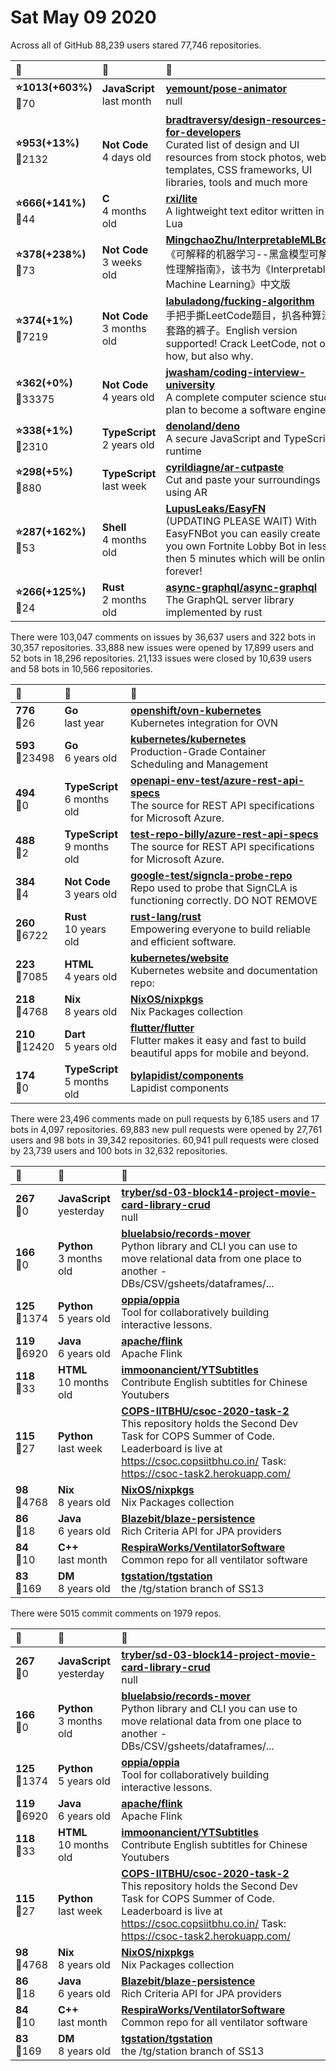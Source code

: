 # Sat May 09 2020

Across all of GitHub 88,239 users stared 
77,746 repositories. 

| :page_with_curl: | :calendar: | :page_with_curl: |
| :--- | :--- | :--- |
| **:star:1013(+603%)**<br>:twisted_rightwards_arrows:70 | **JavaScript**<br>last month | **[yemount/pose-animator](https://github.com/yemount/pose-animator)**<br>null |
| **:star:953(+13%)**<br>:twisted_rightwards_arrows:2132 | **Not Code**<br>4 days old | **[bradtraversy/design-resources-for-developers](https://github.com/bradtraversy/design-resources-for-developers)**<br>Curated list of design and UI resources from stock photos, web templates, CSS frameworks, UI libraries, tools and much more |
| **:star:666(+141%)**<br>:twisted_rightwards_arrows:44 | **C**<br>4 months old | **[rxi/lite](https://github.com/rxi/lite)**<br>A lightweight text editor written in Lua |
| **:star:378(+238%)**<br>:twisted_rightwards_arrows:73 | **Not Code**<br>3 weeks old | **[MingchaoZhu/InterpretableMLBook](https://github.com/MingchaoZhu/InterpretableMLBook)**<br>《可解释的机器学习--黑盒模型可解释性理解指南》，该书为《Interpretable Machine Learning》中文版 |
| **:star:374(+1%)**<br>:twisted_rightwards_arrows:7219 | **Not Code**<br>3 months old | **[labuladong/fucking-algorithm](https://github.com/labuladong/fucking-algorithm)**<br>手把手撕LeetCode题目，扒各种算法套路的裤子。English version supported! Crack LeetCode, not only how, but also why.  |
| **:star:362(+0%)**<br>:twisted_rightwards_arrows:33375 | **Not Code**<br>4 years old | **[jwasham/coding-interview-university](https://github.com/jwasham/coding-interview-university)**<br>A complete computer science study plan to become a software engineer. |
| **:star:338(+1%)**<br>:twisted_rightwards_arrows:2310 | **TypeScript**<br>2 years old | **[denoland/deno](https://github.com/denoland/deno)**<br>A secure JavaScript and TypeScript runtime |
| **:star:298(+5%)**<br>:twisted_rightwards_arrows:880 | **TypeScript**<br>last week | **[cyrildiagne/ar-cutpaste](https://github.com/cyrildiagne/ar-cutpaste)**<br>Cut and paste your surroundings using AR |
| **:star:287(+162%)**<br>:twisted_rightwards_arrows:53 | **Shell**<br>4 months old | **[LupusLeaks/EasyFN](https://github.com/LupusLeaks/EasyFN)**<br>(UPDATING PLEASE WAIT) With EasyFNBot you can easily create you own Fortnite Lobby Bot in less then 5 minutes which will be online forever! |
| **:star:266(+125%)**<br>:twisted_rightwards_arrows:24 | **Rust**<br>2 months old | **[async-graphql/async-graphql](https://github.com/async-graphql/async-graphql)**<br>The GraphQL server library implemented by rust |

There were 103,047 comments on issues by 36,637 users and 322 bots in 30,357 repositories.
33,888 new issues were opened by 17,899 users and 52 bots in 18,296 repositories.
21,133 issues were closed by 10,639 users and 58 bots in 10,566 repositories.

| :speech_balloon: | :calendar: | :page_with_curl: |
| :--- | :--- | :--- |
| **776**<br>:twisted_rightwards_arrows:26 | **Go**<br>last year | **[openshift/ovn-kubernetes](https://github.com/openshift/ovn-kubernetes)**<br>Kubernetes integration for OVN |
| **593**<br>:twisted_rightwards_arrows:23498 | **Go**<br>6 years old | **[kubernetes/kubernetes](https://github.com/kubernetes/kubernetes)**<br>Production-Grade Container Scheduling and Management |
| **494**<br>:twisted_rightwards_arrows:0 | **TypeScript**<br>6 months old | **[openapi-env-test/azure-rest-api-specs](https://github.com/openapi-env-test/azure-rest-api-specs)**<br>The source for REST API specifications for Microsoft Azure. |
| **488**<br>:twisted_rightwards_arrows:2 | **TypeScript**<br>9 months old | **[test-repo-billy/azure-rest-api-specs](https://github.com/test-repo-billy/azure-rest-api-specs)**<br>The source for REST API specifications for Microsoft Azure. |
| **384**<br>:twisted_rightwards_arrows:4 | **Not Code**<br>3 years old | **[google-test/signcla-probe-repo](https://github.com/google-test/signcla-probe-repo)**<br>Repo used to probe that SignCLA is functioning correctly.  DO NOT REMOVE |
| **260**<br>:twisted_rightwards_arrows:6722 | **Rust**<br>10 years old | **[rust-lang/rust](https://github.com/rust-lang/rust)**<br>Empowering everyone to build reliable and efficient software. |
| **223**<br>:twisted_rightwards_arrows:7085 | **HTML**<br>4 years old | **[kubernetes/website](https://github.com/kubernetes/website)**<br>Kubernetes website and documentation repo:  |
| **218**<br>:twisted_rightwards_arrows:4768 | **Nix**<br>8 years old | **[NixOS/nixpkgs](https://github.com/NixOS/nixpkgs)**<br>Nix Packages collection |
| **210**<br>:twisted_rightwards_arrows:12420 | **Dart**<br>5 years old | **[flutter/flutter](https://github.com/flutter/flutter)**<br>Flutter makes it easy and fast to build beautiful apps for mobile and beyond. |
| **174**<br>:twisted_rightwards_arrows:0 | **TypeScript**<br>5 months old | **[bylapidist/components](https://github.com/bylapidist/components)**<br>Lapidist components |

There were 23,496 comments made on pull requests by 6,185 users and 17 bots in 4,097 repositories.
69,883 new pull requests were opened by 27,761 users and 98 bots in 39,342 repositories.
60,941 pull requests were closed by 23,739 users and 100 bots in 32,632 repositories.

| :speech_balloon: | :calendar: | :page_with_curl: |
| :--- | :--- | :--- |
| **267**<br>:twisted_rightwards_arrows:0 | **JavaScript**<br>yesterday | **[tryber/sd-03-block14-project-movie-card-library-crud](https://github.com/tryber/sd-03-block14-project-movie-card-library-crud)**<br>null |
| **166**<br>:twisted_rightwards_arrows:0 | **Python**<br>3 months old | **[bluelabsio/records-mover](https://github.com/bluelabsio/records-mover)**<br>Python library and CLI you can use to move relational data from one place to another - DBs/CSV/gsheets/dataframes/... |
| **125**<br>:twisted_rightwards_arrows:1374 | **Python**<br>5 years old | **[oppia/oppia](https://github.com/oppia/oppia)**<br>Tool for collaboratively building interactive lessons. |
| **119**<br>:twisted_rightwards_arrows:6920 | **Java**<br>6 years old | **[apache/flink](https://github.com/apache/flink)**<br>Apache Flink |
| **118**<br>:twisted_rightwards_arrows:33 | **HTML**<br>10 months old | **[immoonancient/YTSubtitles](https://github.com/immoonancient/YTSubtitles)**<br>Contribute English subtitles for Chinese Youtubers |
| **115**<br>:twisted_rightwards_arrows:27 | **Python**<br>last week | **[COPS-IITBHU/csoc-2020-task-2](https://github.com/COPS-IITBHU/csoc-2020-task-2)**<br>This repository holds the Second Dev Task for COPS Summer of Code. Leaderboard is live at https://csoc.copsiitbhu.co.in/ Task: https://csoc-task2.herokuapp.com/ |
| **98**<br>:twisted_rightwards_arrows:4768 | **Nix**<br>8 years old | **[NixOS/nixpkgs](https://github.com/NixOS/nixpkgs)**<br>Nix Packages collection |
| **86**<br>:twisted_rightwards_arrows:18 | **Java**<br>6 years old | **[Blazebit/blaze-persistence](https://github.com/Blazebit/blaze-persistence)**<br>Rich Criteria API for JPA providers |
| **84**<br>:twisted_rightwards_arrows:10 | **C++**<br>last month | **[RespiraWorks/VentilatorSoftware](https://github.com/RespiraWorks/VentilatorSoftware)**<br>Common repo for all ventilator software |
| **83**<br>:twisted_rightwards_arrows:169 | **DM**<br>8 years old | **[tgstation/tgstation](https://github.com/tgstation/tgstation)**<br>the /tg/station branch of SS13 |

There were 5015 commit comments on 1979 repos.

| :speech_balloon: | :calendar: | :page_with_curl: |
| :--- | :--- | :--- |
| **267**<br>:twisted_rightwards_arrows:0 | **JavaScript**<br>yesterday | **[tryber/sd-03-block14-project-movie-card-library-crud](https://github.com/tryber/sd-03-block14-project-movie-card-library-crud)**<br>null |
| **166**<br>:twisted_rightwards_arrows:0 | **Python**<br>3 months old | **[bluelabsio/records-mover](https://github.com/bluelabsio/records-mover)**<br>Python library and CLI you can use to move relational data from one place to another - DBs/CSV/gsheets/dataframes/... |
| **125**<br>:twisted_rightwards_arrows:1374 | **Python**<br>5 years old | **[oppia/oppia](https://github.com/oppia/oppia)**<br>Tool for collaboratively building interactive lessons. |
| **119**<br>:twisted_rightwards_arrows:6920 | **Java**<br>6 years old | **[apache/flink](https://github.com/apache/flink)**<br>Apache Flink |
| **118**<br>:twisted_rightwards_arrows:33 | **HTML**<br>10 months old | **[immoonancient/YTSubtitles](https://github.com/immoonancient/YTSubtitles)**<br>Contribute English subtitles for Chinese Youtubers |
| **115**<br>:twisted_rightwards_arrows:27 | **Python**<br>last week | **[COPS-IITBHU/csoc-2020-task-2](https://github.com/COPS-IITBHU/csoc-2020-task-2)**<br>This repository holds the Second Dev Task for COPS Summer of Code. Leaderboard is live at https://csoc.copsiitbhu.co.in/ Task: https://csoc-task2.herokuapp.com/ |
| **98**<br>:twisted_rightwards_arrows:4768 | **Nix**<br>8 years old | **[NixOS/nixpkgs](https://github.com/NixOS/nixpkgs)**<br>Nix Packages collection |
| **86**<br>:twisted_rightwards_arrows:18 | **Java**<br>6 years old | **[Blazebit/blaze-persistence](https://github.com/Blazebit/blaze-persistence)**<br>Rich Criteria API for JPA providers |
| **84**<br>:twisted_rightwards_arrows:10 | **C++**<br>last month | **[RespiraWorks/VentilatorSoftware](https://github.com/RespiraWorks/VentilatorSoftware)**<br>Common repo for all ventilator software |
| **83**<br>:twisted_rightwards_arrows:169 | **DM**<br>8 years old | **[tgstation/tgstation](https://github.com/tgstation/tgstation)**<br>the /tg/station branch of SS13 |

